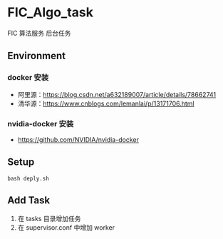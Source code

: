 # FIC_Algo_task
FIC 算法服务 后台任务

## Environment

### docker 安装

* 阿里源：https://blog.csdn.net/a632189007/article/details/78662741
* 清华源：https://www.cnblogs.com/lemanlai/p/13171706.html

### nvidia-docker 安装

* https://github.com/NVIDIA/nvidia-docker

## Setup

    bash deply.sh

## Add Task

1. 在 tasks 目录增加任务
2. 在 supervisor.conf 中增加 worker